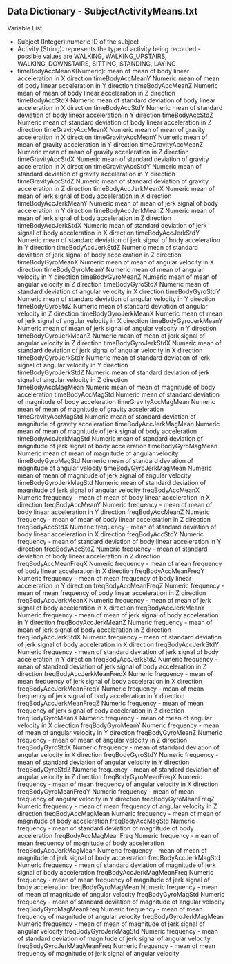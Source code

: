 ## Data Dictionary - SubjectActivityMeans.txt ##

Variable List
* Subject	(Integer):numeric ID of the subject
* Activity (String): represents the type of activity being recorded - possible values are WALKING, WALKING_UPSTAIRS, WALKING_DOWNSTAIRS, SITTING, STANDING, LAYING
* timeBodyAccMeanX(Numeric): mean of mean of body linear acceleration in X direction
timeBodyAccMeanY			Numeric		mean of mean of body linear acceleration in Y direction
timeBodyAccMeanZ			Numeric		mean of mean of body linear acceleration in Z direction
timeBodyAccStdX				Numeric		mean of standard deviation of body linear acceleration in X direction
timeBodyAccStdY				Numeric		mean of standard deviation of body linear acceleration in Y direction
timeBodyAccStdZ				Numeric		mean of standard deviation of body linear acceleration in Z direction
timeGravityAccMeanX			Numeric		mean of mean of gravity acceleration in X direction
timeGravityAccMeanY			Numeric		mean of mean of gravity acceleration in Y direction	
timeGravityAccMeanZ			Numeric		mean of mean of gravity acceleration in Z direction
timeGravityAccStdX			Numeric		mean of standard deviation of gravity acceleration in X direction
timeGravityAccStdY			Numeric		mean of standard deviation of gravity acceleration in Y direction
timeGravityAccStdZ			Numeric		mean of standard deviation of gravity acceleration in Z direction
timeBodyAccJerkMeanX		Numeric		mean of mean of jerk signal of body acceleration in X direction
timeBodyAccJerkMeanY		Numeric		mean of mean of jerk signal of body acceleration in Y direction
timeBodyAccJerkMeanZ		Numeric		mean of mean of jerk signal of body acceleration in Z direction
timeBodyAccJerkStdX			Numeric		mean of standard deviation of jerk signal of body acceleration in X direction
timeBodyAccJerkStdY			Numeric		mean of standard deviation of jerk signal of body acceleration in Y direction
timeBodyAccJerkStdZ			Numeric		mean of standard deviation of jerk signal of body acceleration in Z direction
timeBodyGyroMeanX			Numeric		mean of mean of angular velocity in X direction
timeBodyGyroMeanY			Numeric		mean of mean of angular velocity in Y direction
timeBodyGyroMeanZ			Numeric		mean of mean of angular velocity in Z direction
timeBodyGyroStdX			Numeric		mean of standard deviation of angular velocity in X direction
timeBodyGyroStdY			Numeric		mean of standard deviation of angular velocity in Y direction
timeBodyGyroStdZ			Numeric		mean of standard deviation of angular velocity in Z direction
timeBodyGyroJerkMeanX		Numeric		mean of mean of jerk signal of angular velocity in X direction
timeBodyGyroJerkMeanY		Numeric		mean of mean of jerk signal of angular velocity in Y direction
timeBodyGyroJerkMeanZ		Numeric		mean of mean of jerk signal of angular velocity in Z direction
timeBodyGyroJerkStdX		Numeric		mean of standard deviation of jerk signal of angular velocity in X direction	
timeBodyGyroJerkStdY		Numeric		mean of standard deviation of jerk signal of angular velocity in Y direction	
timeBodyGyroJerkStdZ		Numeric		mean of standard deviation of jerk signal of angular velocity in Z direction	
timeBodyAccMagMean			Numeric		mean of mean of magnitude of body acceleration
timeBodyAccMagStd			Numeric		mean of standard deviation of magnitude of body acceleration
timeGravityAccMagMean		Numeric		mean of mean of magnitude of gravity acceleration
timeGravityAccMagStd		Numeric		mean of standard deviation of magnitude of gravity acceleration
timeBodyAccJerkMagMean		Numeric		mean of mean of magnitude of jerk signal of body acceleration
timeBodyAccJerkMagStd		Numeric		mean of standard deviation of magnitude of jerk signal of body acceleration
timeBodyGyroMagMean			Numeric		mean of mean of magnitude of angular velocity
timeBodyGyroMagStd			Numeric		mean of standard deviation of magnitude of angular velocity
timeBodyGyroJerkMagMean		Numeric		mean of mean of magnitude of jerk signal of angular velocity
timeBodyGyroJerkMagStd		Numeric		mean of standard deviation of magnitude of jerk signal of angular velocity
freqBodyAccMeanX			Numeric		frequency - mean of mean of body linear acceleration in X direction
freqBodyAccMeanY            Numeric		frequency - mean of mean of body linear acceleration in Y direction
freqBodyAccMeanZ            Numeric		frequency - mean of mean of body linear acceleration in Z direction
freqBodyAccStdX             Numeric		frequency - mean of standard deviation of body linear acceleration in X direction
freqBodyAccStdY             Numeric		frequency - mean of standard deviation of body linear acceleration in Y direction
freqBodyAccStdZ             Numeric		frequency - mean of standard deviation of body linear acceleration in Z direction
freqBodyAccMeanFreqX        Numeric		frequency - mean of mean frequency of body linear acceleration in X direction
freqBodyAccMeanFreqY        Numeric		frequency - mean of mean frequency of body linear acceleration in Y direction
freqBodyAccMeanFreqZ        Numeric		frequency - mean of mean frequency of body linear acceleration in Z direction
freqBodyAccJerkMeanX       	Numeric		frequency - mean of mean of jerk signal of body acceleration in X direction 
freqBodyAccJerkMeanY       	Numeric		frequency - mean of mean of jerk signal of body acceleration in Y direction 
freqBodyAccJerkMeanZ       	Numeric		frequency - mean of mean of jerk signal of body acceleration in Z direction 
freqBodyAccJerkStdX        	Numeric		frequency - mean of standard deviation of jerk signal of body acceleration in X direction 
freqBodyAccJerkStdY        	Numeric		frequency - mean of standard deviation of jerk signal of body acceleration in Y direction 
freqBodyAccJerkStdZ        	Numeric		frequency - mean of standard deviation of jerk signal of body acceleration in Z direction 
freqBodyAccJerkMeanFreqX    Numeric		frequency - mean of mean frequency of jerk signal of body acceleration in X direction 
freqBodyAccJerkMeanFreqY    Numeric		frequency - mean of mean frequency of jerk signal of body acceleration in Y direction 
freqBodyAccJerkMeanFreqZ    Numeric		frequency - mean of mean frequency of jerk signal of body acceleration in Z direction 
freqBodyGyroMeanX           Numeric		frequency - mean of mean of angular velocity in X direction
freqBodyGyroMeanY           Numeric		frequency - mean of mean of angular velocity in Y direction
freqBodyGyroMeanZ           Numeric		frequency - mean of mean of angular velocity in Z direction
freqBodyGyroStdX            Numeric		frequency - mean of standard deviation of angular velocity in X direction
freqBodyGyroStdY            Numeric		frequency - mean of standard deviation of angular velocity in Y direction
freqBodyGyroStdZ            Numeric		frequency - mean of standard deviation of angular velocity in Z direction
freqBodyGyroMeanFreqX       Numeric		frequency - mean of mean frequency of angular velocity in X direction
freqBodyGyroMeanFreqY       Numeric		frequency - mean of mean frequency of angular velocity in Y direction
freqBodyGyroMeanFreqZ       Numeric		frequency - mean of mean frequency of angular velocity in Z direction
freqBodyAccMagMean          Numeric		frequency - mean of mean of magnitude of body acceleration
freqBodyAccMagStd           Numeric		frequency - mean of standard deviation of magnitude of body acceleration
freqBodyAccMagMeanFreq      Numeric		frequency - mean of mean frequency of magnitude of body acceleration
freqBodyAccJerkMagMean      Numeric		frequency - mean of mean of magnitude of jerk signal of body acceleration
freqBodyAccJerkMagStd       Numeric		frequency - mean of standard deviation of magnitude of jerk signal of body acceleration
freqBodyAccJerkMagMeanFreq  Numeric		frequency - mean of mean frequency of magnitude of jerk signal of body acceleration
freqBodyGyroMagMean         Numeric		frequency - mean of mean of magnitude of angular velocity
freqBodyGyroMagStd          Numeric		frequency - mean of standard deviation of magnitude of angular velocity
freqBodyGyroMagMeanFreq     Numeric		frequency - mean of mean frequency of magnitude of angular velocity
freqBodyGyroJerkMagMean     Numeric		frequency - mean of mean of magnitude of jerk signal of angular velocity
freqBodyGyroJerkMagStd      Numeric		frequency - mean of standard deviation of magnitude of jerk signal of angular velocity
freqBodyGyroJerkMagMeanFreq Numeric		frequency - mean of mean frequency of magnitude of jerk signal of angular velocity
